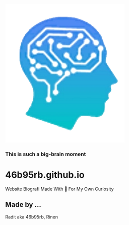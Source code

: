![img](banner.png)
### This is such a big-brain moment

# 46b95rb.github.io
Website Biografi 
Made With 💖 For My Own Curiosity

## Made by ...
Radit aka 46b95rb, Rinen
